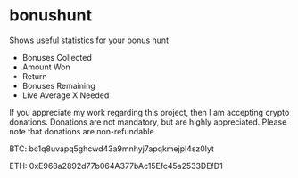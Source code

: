 # bonushunt
Shows useful statistics for your bonus hunt
- Bonuses Collected
- Amount Won
- Return
- Bonuses Remaining
- Live Average X Needed

If you appreciate my work regarding this project, then I am accepting crypto donations. Donations are not mandatory, but are highly appreciated. Please note that donations are non-refundable.

BTC: bc1q8uvapq5ghcwd43a9mnhyj7apqkmejpl4sz0lyt

ETH: 0xE968a2892d77b064A377bAc15Efc45a2533DEfD1
